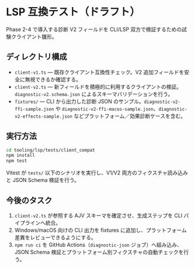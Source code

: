 # LSP 互換テスト（ドラフト）

Phase 2-4 で導入する診断 V2 フィールドを CLI/LSP 双方で検証するための試験クライアント雛形。

## ディレクトリ構成

- `client-v1.ts` — 既存クライアント互換性チェック。V2 追加フィールドを安全に無視できるか確認する。
- `client-v2.ts` — 新フィールドを積極的に利用するクライアントの検証。`diagnostic-v2.schema.json` によるスキーマバリデーションを行う。
- `fixtures/` — CLI から出力した診断 JSON のサンプル。`diagnostic-v2-ffi-sample.json` や `diagnostic-v2-ffi-macos-sample.json`、`diagnostic-v2-effects-sample.json` などプラットフォーム／効果診断ケースを含む。

## 実行方法

```bash
cd tooling/lsp/tests/client_compat
npm install
npm test
```

Vitest が `tests/` 以下のシナリオを実行し、V1/V2 両方のフィクスチャ読み込みと JSON Schema 検証を行う。

## 今後のタスク

1. `client-v2.ts` が参照する AJV スキーマを確定させ、生成ステップを CLI パイプラインへ統合。
2. Windows/macOS 向けの CLI 出力を fixtures に追加し、プラットフォーム差異をレビューできるようにする。
3. `npm run ci` を GitHub Actions（`diagnostic-json` ジョブ）へ組み込み、JSON Schema 検証とプラットフォーム別フィクスチャの自動チェックを行う。
